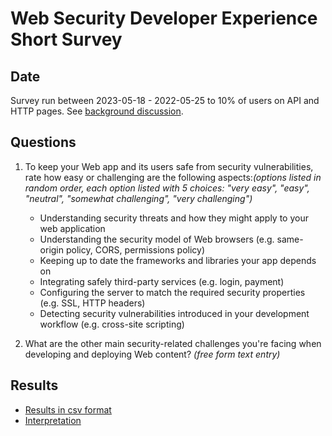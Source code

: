 # Web Security Developer Experience Short Survey

## Date

Survey run between 2023-05-18 - 2022-05-25 to 10% of users on API and HTTP pages. See [background discussion](https://github.com/web-platform-dx/developer-research/issues/19).

## Questions

1. To keep your Web app and its users safe from security vulnerabilities, rate how easy or challenging are the following aspects:_(options listed in random order, each option listed with 5 choices: "very easy", "easy", "neutral", "somewhat challenging", "very challenging")_
   * Understanding security threats and how they might apply to your web application
   * Understanding the security model of Web browsers (e.g. same-origin policy, CORS, permissions policy)
   * Keeping up to date the frameworks and libraries your app depends on
   * Integrating safely third-party services (e.g. login, payment)
   * Configuring the server to match the required security properties (e.g. SSL, HTTP headers)
   * Detecting security vulnerabilities introduced in your development workflow (e.g. cross-site scripting)


2. What are the other main security-related challenges you're facing when developing and deploying Web content? _(free form text entry)_

## Results

- [Results in csv format](results.csv)
- [Interpretation](interpretation.md)

